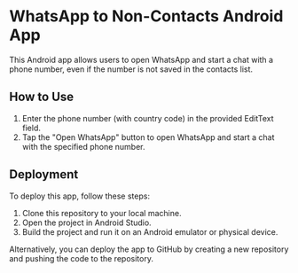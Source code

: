# WhatsApp to Non-Contacts Android App

This Android app allows users to open WhatsApp and start a chat with a phone number, even if the number is not saved in the contacts list.

## How to Use
1. Enter the phone number (with country code) in the provided EditText field.
2. Tap the "Open WhatsApp" button to open WhatsApp and start a chat with the specified phone number.

## Deployment
To deploy this app, follow these steps:

1. Clone this repository to your local machine.
2. Open the project in Android Studio.
3. Build the project and run it on an Android emulator or physical device.

Alternatively, you can deploy the app to GitHub by creating a new repository and pushing the code to the repository.

